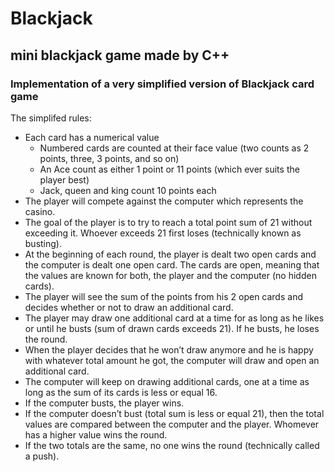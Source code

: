# Blackjack
## mini blackjack game made by C++

### Implementation of a very simplified version of Blackjack card game

The simplifed rules:
  * Each card has a numerical value
     * Numbered cards are counted at their face value (two counts as 2 points, three, 3 points, and so on)
     * An Ace count as either 1 point or 11 points (which ever suits the player best)
     * Jack, queen and king count 10 points each
  * The player will compete against the computer which represents the casino.
  * The goal of the player is to try to reach a total point sum of 21 without exceeding it. Whoever exceeds 21 first loses (technically known as busting).
  * At the beginning of each round, the player is dealt two open cards and the computer is dealt one open card. The cards are open, meaning that the values are known for both, the player and the computer (no hidden cards).
  * The player will see the sum of the points from his 2 open cards and decides whether or not to draw an additional card.
  * The player may draw one additional card at a time for as long as he likes or until he busts (sum of drawn cards exceeds 21). If he busts, he loses the round.
  * When the player decides that he won’t draw anymore and he is happy with whatever total amount he got, the computer will draw and open an additional card.
  * The computer will keep on drawing additional cards, one at a time as long as the sum of its cards is less or equal 16.
  * If the computer busts, the player wins.
  * If the computer doesn’t bust (total sum is less or equal 21), then the total values are compared between the computer and the player. Whomever has a higher value wins the round.
  * If the two totals are the same, no one wins the round (technically called a push).
  
   


